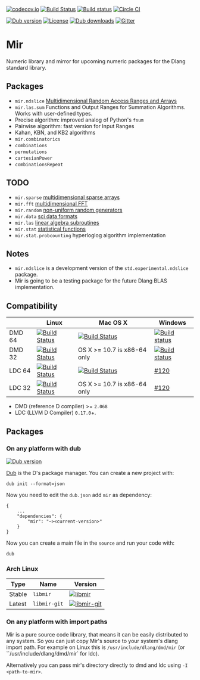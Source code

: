 [![codecov.io](https://codecov.io/github/DlangScience/mir/coverage.svg?branch=master)](https://codecov.io/github/DlangScience/mir?branch=master)
[![Build Status](https://travis-ci.org/DlangScience/mir.svg?branch=master)](https://travis-ci.org/DlangScience/mir)
[![Build status](https://ci.appveyor.com/api/projects/status/ir2k3o3j0isqp7pw/branch/master?svg=true)](https://ci.appveyor.com/project/9il/mir/branch/master)
[![Circle CI](https://circleci.com/gh/DlangScience/mir.svg?style=svg)](https://circleci.com/gh/DlangScience/mir)

[![Dub version](https://img.shields.io/dub/v/mir.svg)](http://code.dlang.org/packages/mir)
[![License](https://img.shields.io/dub/l/mir.svg)](http://code.dlang.org/packages/mir)
[![Dub downloads](https://img.shields.io/dub/dt/mir.svg)](http://code.dlang.org/packages/mir)
[![Gitter](https://img.shields.io/gitter/room/DlangScience/public.svg)](https://gitter.im/DlangScience/public)

Mir
======
Numeric library and mirror for upcoming numeric packages for the Dlang standard library.

## Packages

 - `mir.ndslice` [Multidimensional Random Access Ranges and Arrays](http://dlang.org/phobos-prerelease/std_experimental_ndslice.html)
 - `mir.las.sum` Functions and Output Ranges for Summation Algorithms. Works with user-defined types.
  - Precise algorithm: improved analog of Python's `fsum`
  - Pairwise algorithm: fast version for Input Ranges
  - Kahan, KBN, and KB2 algorithms
 - `mir.combinatorics`
  - `combinations`
  - `permutations`
  - `cartesianPower`
  - `combinationsRepeat`

## TODO

 - `mir.sparse` [multidimensional sparse arrays](https://github.com/DlangScience/mir/issues/43)
 - `mir.fft` [multidimensional FFT](https://github.com/DlangScience/mir/issues/45)
 - `mir.random` [non-uniform random generators](https://github.com/DlangScience/mir/issues/46)
 - `mir.data` [sci data formats](https://github.com/DlangScience/mir/issues/47)
 - `mir.las` [linear algebra subroutines](https://github.com/DlangScience/mir/issues/48)
 - `mir.stat` [statistical functions](https://github.com/DlangScience/mir/issues/49)
  - `mir.stat.probcounting` hyperloglog algorithm implementation


## Notes

- `mir.ndslice` is a development version of the `std.experimental.ndslice` package.
- Mir is going to be a testing package for the future Dlang BLAS implementation.

## Compatibility

|           | Linux | Mac OS X | Windows |
|-----------|-------|----------|---------|
| DMD 64 | [![Build Status](https://travis-ci.org/DlangScience/mir.svg?branch=master)](https://travis-ci.org/DlangScience/mir) | [![Build Status](https://travis-ci.org/DlangScience/mir.svg?branch=master)](https://travis-ci.org/DlangScience/mir) | [![Build status](https://ci.appveyor.com/api/projects/status/ir2k3o3j0isqp7pw/branch/master?svg=true)](https://ci.appveyor.com/project/9il/mir/branch/master) |
| DMD 32 | [![Build Status](https://travis-ci.org/DlangScience/mir.svg?branch=master)](https://travis-ci.org/DlangScience/mir) | OS X >= 10.7 is x86-64 only | [![Build status](https://ci.appveyor.com/api/projects/status/ir2k3o3j0isqp7pw/branch/master?svg=true)](https://ci.appveyor.com/project/9il/mir/branch/master) |
| LDC 64 | [![Build Status](https://travis-ci.org/DlangScience/mir.svg?branch=master)](https://travis-ci.org/DlangScience/mir) | [![Build Status](https://travis-ci.org/DlangScience/mir.svg?branch=master)](https://travis-ci.org/DlangScience/mir) | [#120](https://github.com/DlangScience/mir/issues/120) |
| LDC 32 | [![Build Status](https://travis-ci.org/DlangScience/mir.svg?branch=master)](https://travis-ci.org/DlangScience/mir) | OS X >= 10.7 is x86-64 only | [#120](https://github.com/DlangScience/mir/issues/120) |

- DMD (reference D compiler) >= `2.068`
- LDC (LLVM D Compiler) `0.17.0`+.

## Packages

### On any platform with dub

[![Dub version](https://img.shields.io/dub/v/mir.svg)](http://code.dlang.org/packages/mir)

[Dub](https://code.dlang.org/getting_started) is the D's package manager.
You can create a new project with:

```
dub init --format=json
```

Now you need to edit the `dub.json` add `mir` as dependency:

```
{
	...
	"dependencies": {
		"mir": "~><current-version>"
	}
}
```

Now you can create a main file in the `source` and run your code with:

```
dub
```

### Arch Linux

| Type   | Name         | Version  |
|--------|--------------|----------|
| Stable | `libmir`     | [![libmir](https://img.shields.io/aur/version/libmir.svg)](https://aur.archlinux.org/packages/libmir/) |
| Latest | `libmir-git` | [![libmir-git](https://img.shields.io/aur/version/libmir-git.svg)](https://aur.archlinux.org/packages/libmir-git/) |

### On any platform with import paths

Mir is a pure source code library, that means it can be easily distributed to
any system. So you can just copy Mir's source to your system's dlang import path.
For example on  Linux this is `/usr/include/dlang/dmd/mir`
(or ``/usr/include/dlang/dmd/mir` for ldc).

Alternatively you can pass mir's directory directly to dmd and ldc using `-I <path-to-mir>`.
